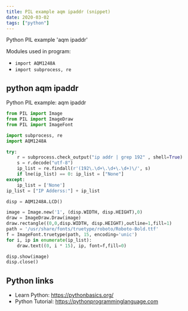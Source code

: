 ```yaml
---
title: PIL example aqm ipaddr (snippet)
date: 2020-03-02
tags: ["python"]
---
```

Python PIL example 'aqm ipaddr'


Modules used in program: 
* `import AQM1248A`
* `import subprocess, re`

## python aqm ipaddr

Python PIL example: aqm ipaddr

```python
from PIL import Image
from PIL import ImageDraw
from PIL import ImageFont

import subprocess, re
import AQM1248A

try:
    r = subprocess.check_output("ip addr | grep 192" , shell=True)
    s = r.decode("utf-8")
    ip_list = re.findall(r'(192\.\d+\.\d+\.\d+)\/', s)
    if lne(ip_list) == 0: ip_list = ["None"]
except:
    ip_list = ['None']
ip_list = ["IP Adderss:"] + ip_list

disp = AQM1248A.LCD()

image = Image.new('1', (disp.WIDTH, disp.HEIGHT),0)
draw = ImageDraw.Draw(image)
draw.rectangle((0,0,disp.WIDTH, disp.HEIGHT),outline=1,fill=1)
path = '/usr/share/fonts/truetype/roboto/Roboto-Bold.ttf'
f = ImageFont.truetype(path, 15, encoding='unic')
for i, ip in enumerate(ip_list):
    draw.text((0, i * 15), ip, font=f,fill=0)

disp.show(image)
disp.close()

```

## Python links

- Learn Python: https://pythonbasics.org/
- Python Tutorial: https://pythonprogramminglanguage.com
